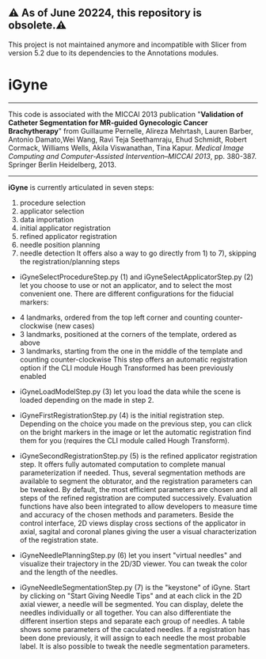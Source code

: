 ⚠️ As of June 20224, this repository is obsolete.⚠️
---

This project is not maintained anymore and incompatible with Slicer from version 5.2 due to its dependencies to the Annotations modules.

iGyne
=====
***
This code is associated with the MICCAI 2013 publication "**Validation of Catheter Segmentation for MR-guided Gynecologic Cancer Brachytherapy**" from Guillaume Pernelle, Alireza Mehrtash, Lauren Barber, Antonio Damato,Wei Wang, Ravi Teja Seethamraju, Ehud Schmidt, Robert Cormack, Williams Wells, Akila Viswanathan, Tina Kapur.
*Medical Image Computing and Computer-Assisted Intervention–MICCAI 2013*, pp. 380-387. Springer Berlin Heidelberg, 2013.
***

**iGyne** is currently articulated in seven steps: 
1) procedure selection
2) applicator selection
3) data importation
4) initial applicator registration
5) refined applicator registration
6) needle position planning
7) needle detection
It offers also a way to go directly from 1) to 7), skipping the registration/planning steps

- iGyneSelectProcedureStep.py (1) and iGyneSelectApplicatorStep.py (2) let you choose to use or not an applicator, and to select the most convenient one. There are different configurations for the fiducial markers: 
* 4 landmarks, ordered from the top left corner and counting counter-clockwise (new cases)
* 3 landmarks, positioned at the corners of the template, ordered as above
* 3 landmarks, starting from the one in the middle of the template and counting counter-clockwise
This step offers an automatic registration option if the CLI module Hough Transformed has been previously enabled

- iGyneLoadModelStep.py (3) let you load the data while the scene is loaded depending on the made in step 2.

- iGyneFirstRegistrationStep.py (4) is the initial registration step. Depending on the choice you made on the previous step, you can click on the bright markers in the image or let the automatic registration find them for you (requires the CLI module called Hough Transform). 

- iGyneSecondRegistrationStep.py (5) is the refined applicator registration step. It offers fully automated computation to complete manual parameterization if needed. Thus, several segmentation methods are available to segment the obturator, and the registration parameters can be tweaked. By default, the most efficient parameters are chosen and all steps of the refined registration are computed successively. Evaluation functions have also been integrated to allow developers to measure time and accuracy of the chosen methods and parameters. Beside the control interface, 2D views display cross sections of the applicator in axial, sagital and coronal planes giving the user a visual characterization of the registration state.

- iGyneNeedlePlanningStep.py (6) let you insert "virtual needles" and visualize their trajectory in the 2D/3D viewer. You can tweak the color and the length of the needles.

- iGyneNeedleSegmentationStep.py (7) is the "keystone" of iGyne. Start by clicking on "Start Giving Needle Tips" and at each click in the 2D axial viewer, a needle will be segmented. You can display, delete the needles individually or all together. You can also differentiate the different insertion steps and separate each group of needles. A table shows some parameters of the caculated needles. If a registration has been done previously, it will assign to each needle the most probable label. It is also possible to tweak the needle segmentation parameters.
